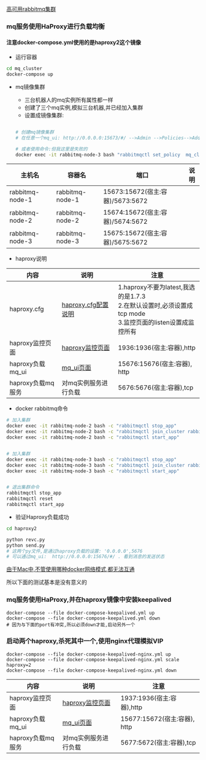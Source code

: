 [高可用rabbitmq集群](./mq_haproxy.png)


### mq服务使用HaProxy进行负载均衡
#### 注意docker-compose.yml使用的是haproxy2这个镜像

- 运行容器

```bash
cd mq_cluster
docker-compose up

```
- mq镜像集群
    - 三台机器人的mq实例所有属性都一样
    - 创建了三个mq实例,模拟三台机器,并已经加入集群
    - 设置成镜像集群:

    ```bash

    # 创建mq镜像集群
    # 在任意一个mq_ui: http://0.0.0.0:15673/#/ -->Admin -->Policies-->Add/update a policy

    # 或者使用命令:但我这里是失败的 
    docker exec -it rabbitmq-node-3 bash "rabbitmqctl set_policy  mq_cluster "^" '{"ha-mode":"all"}'"
    ```

|主机名|容器名|端口| 说明 |
|---|---|---|---|
| rabbitmq-node-1 | rabbitmq-node-1  | 15673:15672(宿主:容器)/5673:5672  |  |
| rabbitmq-node-2 | rabbitmq-node-2  | 15674:15672(宿主:容器)/5674:5672  |  |
| rabbitmq-node-3 | rabbitmq-node-3  | 15675:15672(宿主:容器)/5675:5672  |  | |


- haproxy说明

|内容|说明|注意|
|---|---|---|
|haproxy.cfg |[haproxy.cfg配置说明](https://www.lijiaocn.com/%E6%8A%80%E5%B7%A7/2017/06/26/haproxy-usage.html)|1.haproxy不要为latest,我选的是1.7.3<br>2.在默认设置时,必须设置成tcp mode<br>3.监控页面的listen设置成监控所有|
|haproxy监控页面 |[haproxy监控页面](http://0.0.0.0:1936/)| 1936:1936(宿主:容器),http |
|haproxy负载mq_ui |[mq_ui页面](http://0.0.0.0:15676)| 15676:15676(宿主:容器), http |
|haproxy负载mq服务 |对mq实例服务进行负载| 5676:5676(宿主:容器),tcp |


- docker rabbitmq命令

``` bash
# 加入集群
docker exec -it rabbitmq-node-2 bash -c "rabbitmqctl stop_app"
docker exec -it rabbitmq-node-2 bash -c "rabbitmqctl join_cluster rabbit@rabbitmq-node-1"
docker exec -it rabbitmq-node-2 bash -c "rabbitmqctl start_app"


# 加入集群
docker exec -it rabbitmq-node-3 bash -c "rabbitmqctl stop_app"
docker exec -it rabbitmq-node-3 bash -c "rabbitmqctl join_cluster rabbit@rabbitmq-node-1"
docker exec -it rabbitmq-node-3 bash -c "rabbitmqctl start_app"


# 退出集群命令
rabbitmqctl stop_app
rabbitmqctl reset
rabbitmqctl start_app
```

- 验证Haproxy负载成功

```bash
cd haproxy2

python revc.py
python send.py
# 这两个py文件,是通过haproxy负载的设置: '0.0.0.0',5676
# 可以通过mq_ui:  http://0.0.0.0:15676/#/ . 看到消息的发送状态
```

[由于Mac中,不管使用哪种docker网络模式,都无法互通](https://docs.docker.com/docker-for-mac/networking/#/there-is-no-docker0-bridge-on-osx)

所以下面的测试基本是没有意义的

### mq服务使用HaProxy,并在haproxy镜像中安装keepalived

```
docker-compose --file docker-compose-keepalived.yml up
docker-compose --file docker-compose-keepalived.yml down
# 因为与下面的port有冲突,所以必须down才能,启动另外一个
```

### 启动两个haproxy,杀死其中一个,使用nginx代理模拟VIP


```
docker-compose --file docker-compose-keepalived-nginx.yml up
docker-compose --file docker-compose-keepalived-nginx.yml scale haproxy=2
docker-compose --file docker-compose-keepalived-nginx.yml down
```

|内容|说明|注意|
|---|---|---|
|haproxy监控页面 |[haproxy监控页面](http://0.0.0.0:1937/)| 1937:1936(宿主:容器),http |
|haproxy负载mq_ui |[mq_ui页面](http://0.0.0.0:15677)| 15677:15672(宿主:容器), http |
|haproxy负载mq服务 |对mq实例服务进行负载| 5677:5672(宿主:容器),tcp |
